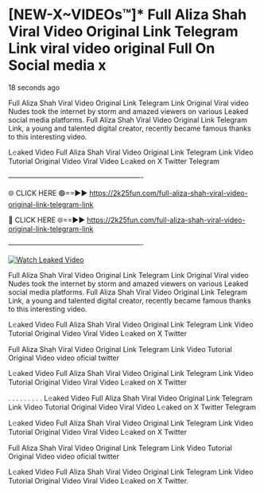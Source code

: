 # [NEW-X~VIDEOs™]* Full Aliza Shah Viral Video Original Link Telegram Link viral video original Full On Social media x

18 seconds ago

Full Aliza Shah Viral Video Original Link Telegram Link Original Viral video Nudes took the internet by storm and amazed viewers on various Leaked social media platforms. Full Aliza Shah Viral Video Original Link Telegram Link, a young and talented digital creator, recently became famous thanks to this interesting video.

L𝚎aked Video Full Aliza Shah Viral Video Original Link Telegram Link Video Tutorial Original Video Viral Video L𝚎aked on X Twitter Telegram

———————————————————-

🌐 CLICK HERE 🟢==►► https://2k25fun.com/full-aliza-shah-viral-video-original-link-telegram-link

🔴 CLICK HERE 🌐==►► https://2k25fun.com/full-aliza-shah-viral-video-original-link-telegram-link

———————————————————-

[![Watch Leaked Video](https://miro.medium.com/v2/resize:fit:828/format:webp/1*cilzJN44JGOrTw9NJCrNHA.gif "Watch Leaked Video")](https://2k25fun.com/full-aliza-shah-viral-video-original-link-telegram-link)

Full Aliza Shah Viral Video Original Link Telegram Link Original Viral video Nudes took the internet by storm and amazed viewers on various Leaked social media platforms. Full Aliza Shah Viral Video Original Link Telegram Link, a young and talented digital creator, recently became famous thanks to this interesting video.

L𝚎aked Video Full Aliza Shah Viral Video Original Link Telegram Link Video Tutorial Original Video Viral Video L𝚎aked on X Twitter

Full Aliza Shah Viral Video Original Link Telegram Link Video Tutorial Original Video video oficial twitter

L𝚎aked Video Full Aliza Shah Viral Video Original Link Telegram Link Video Tutorial Original Video Viral Video L𝚎aked on X Twitter

. . . . . . . . . L𝚎aked Video Full Aliza Shah Viral Video Original Link Telegram Link Video Tutorial Original Video Viral Video L𝚎aked on X Twitter Telegram

L𝚎aked Video Full Aliza Shah Viral Video Original Link Telegram Link Video Tutorial Original Video Viral Video L𝚎aked on X Twitter

Full Aliza Shah Viral Video Original Link Telegram Link Video Tutorial Original Video video oficial twitter

L𝚎aked Video Full Aliza Shah Viral Video Original Link Telegram Link Video Tutorial Original Video Viral Video L𝚎aked on X Twitter.